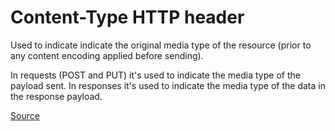 # Content-Type HTTP header

Used to indicate indicate the original media type of the resource (prior to any content encoding applied before sending).

In requests (POST and PUT) it's used to indicate the media type of the payload sent. In responses it's used to indicate the media type of the data in the response payload.

[Source](https://developer.mozilla.org/en-US/docs/Web/HTTP/Headers/Content-Type)